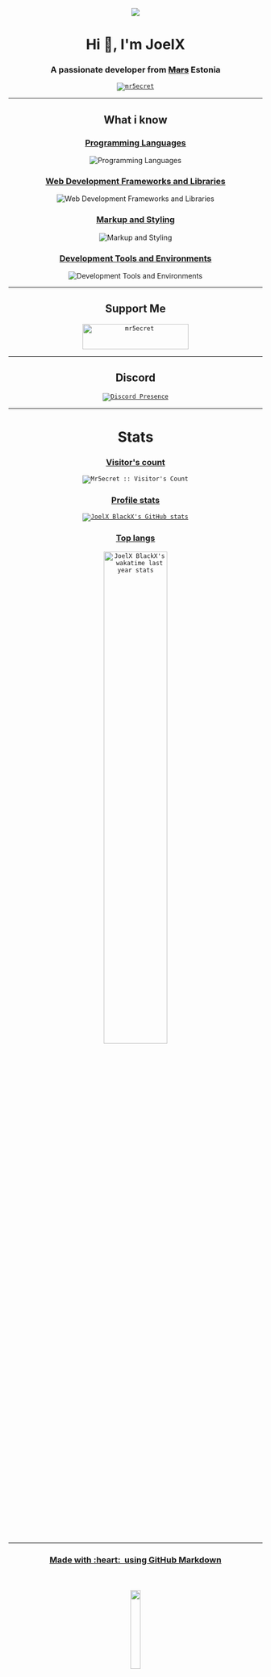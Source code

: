 <p align="center"><img src="https://i.imgur.com/A6bWGFl.gif"/></p>
<h1 align="center">Hi 👋, I'm JoelX</h1>
<h3 align="center">A passionate developer from <ins><s>Mars</s></ins> Estonia</h3>

<p align="center">
 <a href="https://github.com/ryo-ma/github-profile-trophy"
  ><code><img
   src="https://github-profile-trophy.vercel.app/?username=mr5ecret&rank=-C,-B,-?&column=3&margin-w=15&margin-h=15&theme=gitdimmed&no-frame=true"
   alt="mr5ecret"
 /></code></a>
</p>

---
<h2 align="center">What i know</h2>
<h3 align="center"><ins>Programming Languages</ins></h3>
<p align="center">
    <img src="https://skillicons.dev/icons?i=cpp,cs,bash,js,ts" alt="Programming Languages">
</p>

<h3 align="center"><ins>Web Development Frameworks and Libraries</ins></h3>
<p align="center">
    <img src="https://skillicons.dev/icons?i=vue,react,nuxtjs" alt="Web Development Frameworks and Libraries">
</p>

<h3 align="center"><ins>Markup and Styling</ins></h3>
<p align="center">
    <img src="https://skillicons.dev/icons?i=md,sass,tailwind,bootstrap" alt="Markup and Styling">
</p>

<h3 align="center"><ins>Development Tools and Environments</ins></h3>
<p align="center">
    <img src="https://skillicons.dev/icons?i=dotnet,electron,git,linux,ps,postman,visualstudio,vscode" alt="Development Tools and Environments">
</p>

---
<h2 align="center">Support Me</h2>
<p align="center">
 <a href="https://www.buymeacoffee.com/mr5ecret">
  <code><img
   src="https://cdn.buymeacoffee.com/buttons/v2/default-yellow.png"
   height="50"
   width="210"
   alt="mr5ecret"
 /></code></a>
</p>


---
<h2 align="center">Discord</h2>
<p align="center">
 <a href="https://discord.com/users/572804422007259136">
  <code><img
   src="https://lanyard.cnrad.dev/api/572804422007259136?bg=2e2e2e&theme=dark&borderRadius=6px&idleMessage=Probably%20doing%20something%20else..."
   alt="Discord Presence"
  /></code>
 </a>
</p>

---
<h1 align="center">Stats</h1>
<h3 align="center"><ins>Visitor's count</ins></h3>
<p align="center"><code><img src="https://profile-counter.glitch.me/%7BMr5ecret%7D/count.svg" alt="Mr5ecret :: Visitor's Count" /></code></p>

<h3 align="center"><ins>Profile stats</ins></h3>
<p align="center">
 <a href="https://github.com/Mr5ecret">
  <code><img
   src="https://github-readme-stats.vercel.app/api?username=Joelxblackx&count_private=true&show_icons=true&text_color=FFFFFF&border_color=00d575&bg_color=2e2e2e&icon_color=00d575&title_color=00d575&border_radius=6"
   alt="JoelX BlackX's GitHub stats"
  /></code>
 </a>
</p>
<h3 align="center"><ins>Top langs</ins></h3>
<div align="center" style="text-align: center">
 <a href="https://wakatime.com/@Mr5ecret/">
  <code><img
   width="50%"
   src="https://github-readme-stats.vercel.app/api/wakatime?username=Mr5ecret&langs_count=10&bg_color=2e2e2e&text_color=FFFFFF&show_icons=true&border_color=00d575&border_radius=6&title_color=00d575&hide_progress=false&layout=compact&custom_title=Wakatime%20last%20year%20Stats"
   alt="JoelX BlackX's wakatime last year stats"
  /></code>
 </a>
 
---
<p align="center">
 <h3><ins>Made with :heart: &nbsp;using GitHub Markdown</ins></h3>
  <br/>
   <br/>
  <img src="https://media.giphy.com/media/jpVnC65DmYeyRL4LHS/giphy.gif" width="20%">
</p>
</div>
